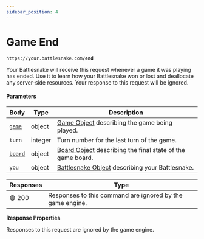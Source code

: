 ```yaml
---
sidebar_position: 4
---
```


# Game End

`https://your.battlesnake.com`**`/end`**

Your Battlesnake will receive this request whenever a game it was playing has ended. Use it to learn how your Battlesnake won or lost and deallocate any server-side resources. Your response to this request will be ignored.

#### Parameters

| Body                               | Type    | Description                                                                       |
| ---------------------------------- | ------- | --------------------------------------------------------------------------------- |
| [`game`](../objects/game.md)       | object  | [Game Object](../objects/game.md) describing the game being played.               |
| `turn`                             | integer | Turn number for the last turn of the game.                                        |
| [`board`](../objects/board.md)     | object  | [Board Object](../objects/board.md) describing the final state of the game board. |
| [`you`](../objects/battlesnake.md) | object  | [Battlesnake Object](../objects/battlesnake.md) describing your Battlesnake.      |

| Responses | Type                                                      |
| --------- | --------------------------------------------------------- |
| 🟢 200     | Responses to this command are ignored by the game engine. |

**Response Properties**

Responses to this request are ignored by the game engine.
